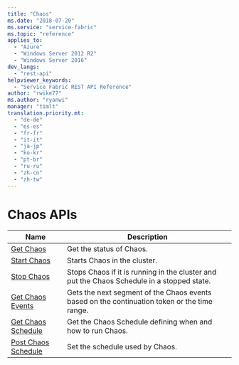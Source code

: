 ```yaml
---
title: "Chaos"
ms.date: "2018-07-20"
ms.service: "service-fabric"
ms.topic: "reference"
applies_to: 
  - "Azure"
  - "Windows Server 2012 R2"
  - "Windows Server 2016"
dev_langs: 
  - "rest-api"
helpviewer_keywords: 
  - "Service Fabric REST API Reference"
author: "rwike77"
ms.author: "ryanwi"
manager: "timlt"
translation.priority.mt: 
  - "de-de"
  - "es-es"
  - "fr-fr"
  - "it-it"
  - "ja-jp"
  - "ko-kr"
  - "pt-br"
  - "ru-ru"
  - "zh-cn"
  - "zh-tw"
---
```

# Chaos APIs

| Name | Description |
| --- | --- |
| [Get Chaos](sfclient-v63-api-getchaos.md) | Get the status of Chaos.<br/> |
| [Start Chaos](sfclient-v63-api-startchaos.md) | Starts Chaos in the cluster.<br/> |
| [Stop Chaos](sfclient-v63-api-stopchaos.md) | Stops Chaos if it is running in the cluster and put the Chaos Schedule in a stopped state.<br/> |
| [Get Chaos Events](sfclient-v63-api-getchaosevents.md) | Gets the next segment of the Chaos events based on the continuation token or the time range.<br/> |
| [Get Chaos Schedule](sfclient-v63-api-getchaosschedule.md) | Get the Chaos Schedule defining when and how to run Chaos.<br/> |
| [Post Chaos Schedule](sfclient-v63-api-postchaosschedule.md) | Set the schedule used by Chaos.<br/> |

